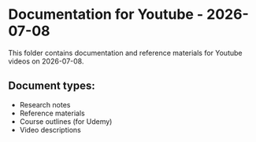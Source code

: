 # Documentation for Youtube - 2026-07-08

This folder contains documentation and reference materials for Youtube videos on 2026-07-08.

## Document types:
- Research notes
- Reference materials
- Course outlines (for Udemy)
- Video descriptions

